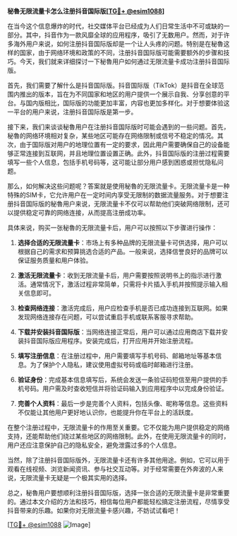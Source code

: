 **秘魯无限流量卡怎么注册抖音国际版[[TG💪+ @esim1088](https://t.me/s/esim1088)]**

在当今这个信息爆炸的时代，社交媒体平台已经成为人们日常生活中不可或缺的一部分。其中，抖音作为一款风靡全球的应用程序，吸引了无数用户。然而，对于许多海外用户来说，如何注册抖音国际版却是一个让人头疼的问题。特别是在秘魯这样的国家，由于网络环境和政策的不同，注册抖音国际版可能需要额外的步骤和技巧。今天，我们就来详细探讨一下秘魯用户如何通过无限流量卡成功注册抖音国际版。

首先，我们需要了解什么是抖音国际版。抖音国际版（TikTok）是抖音在全球范围内推出的版本，旨在为不同国家和地区的用户提供一个展示自我、分享创意的平台。与国内版相比，国际版的功能更加丰富，内容也更加多样化。对于想要体验这一平台的用户来说，注册抖音国际版是第一步。

接下来，我们来谈谈秘魯用户在注册抖音国际版时可能会遇到的一些问题。首先，秘魯的网络环境相对复杂，某些地区可能存在网络限制或信号不稳定的情况。其次，由于国际版对用户的地理位置有一定的要求，因此用户需要确保自己的设备能够正常连接到互联网，并且地理位置设置正确。此外，抖音国际版的注册过程需要填写一些个人信息，包括手机号码等，这可能让部分用户感到困惑或担忧隐私问题。

那么，如何解决这些问题呢？答案就是使用秘魯的无限流量卡。无限流量卡是一种特殊的SIM卡，它允许用户在一定时间内享受无限制的数据流量服务。对于想要注册抖音国际版的秘魯用户来说，无限流量卡不仅可以帮助他们突破网络限制，还可以提供稳定可靠的网络连接，从而提高注册成功率。

具体来说，购买一张秘魯的无限流量卡后，用户可以按照以下步骤进行操作：

1. **选择合适的无限流量卡**：市场上有多种品牌的无限流量卡可供选择，用户可以根据自己的需求和预算挑选合适的产品。一般来说，选择信誉良好的品牌可以保证服务质量和用户体验。

2. **激活无限流量卡**：收到无限流量卡后，用户需要按照说明书上的指示进行激活。通常情况下，激活过程非常简单，只需将卡片插入手机并按照提示输入相关信息即可。

3. **检查网络连接**：激活完成后，用户应检查手机是否已成功连接到互联网。如果发现网络连接存在问题，可以尝试重启手机或联系客服寻求帮助。

4. **下载并安装抖音国际版**：当网络连接正常后，用户可以通过应用商店下载并安装抖音国际版应用程序。安装完成后，打开应用并开始注册流程。

5. **填写注册信息**：在注册过程中，用户需要填写手机号码、邮箱地址等基本信息。为了保护个人隐私，建议使用虚拟号码或临时邮箱进行注册。

6. **验证身份**：完成基本信息填写后，系统会发送一条验证码短信至用户提供的手机号码。用户需及时查收短信并将验证码输入到应用程序中以完成身份验证。

7. **完善个人资料**：最后一步是完善个人资料，包括头像、昵称等信息。这些资料不仅能让其他用户更好地认识你，也能提升你在平台上的活跃度。

在整个注册过程中，无限流量卡的作用至关重要。它不仅能为用户提供稳定的网络支持，还能帮助他们绕过某些地区的网络限制。此外，在使用无限流量卡的同时，用户还应注意保护自己的隐私安全，避免泄露过多的个人信息。

当然，除了注册抖音国际版外，无限流量卡还有许多其他用途。例如，它可以用于观看在线视频、浏览新闻资讯、参与社交互动等。对于经常需要在外奔波的人来说，无限流量卡无疑是一个极其实用的选择。

总之，秘魯用户要想顺利注册抖音国际版，选择一张合适的无限流量卡是非常重要的。通过本文介绍的方法和技巧，相信每位用户都能轻松搞定注册流程，尽情享受抖音带来的乐趣。如果你对无限流量卡感兴趣，不妨试试看吧！

[[TG💪+ @esim1088](https://t.me/s/esim1088) ![Image](https://i.postimg.cc/4NQfJmqS/Snipaste-2025-05-13-00-14-12.png)]